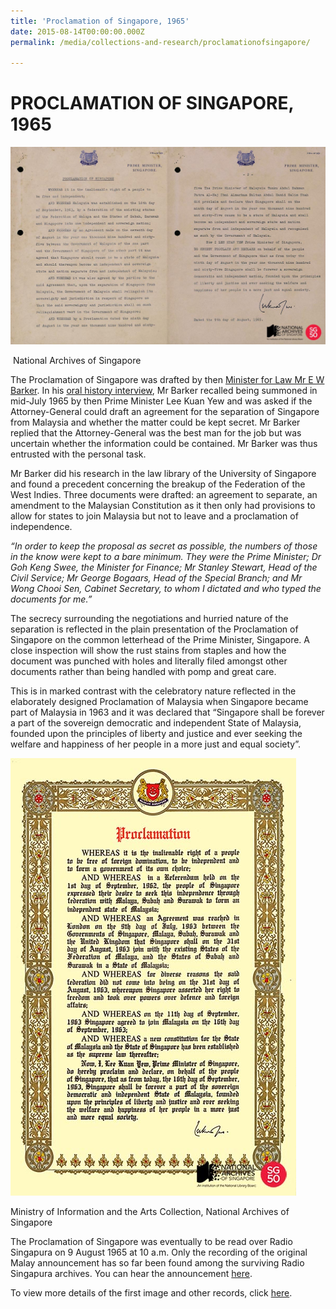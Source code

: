 ```yaml
---
title: 'Proclamation of Singapore, 1965'
date: 2015-08-14T00:00:00.000Z
permalink: /media/collections-and-research/proclamationofsingapore/

---
```



<iframe id="pxcelframe" src="//t.sharethis.com/a/t_.htm?ver=0.345.16984&amp;cid=c010#rnd=1577951100368&amp;cid=c010&amp;dmn=www.nas.gov.sg&amp;tt=t.dhj&amp;dhjLcy=422&amp;lbl=pxcel&amp;flbl=pxcel&amp;ll=d&amp;ver=0.345.16984&amp;ell=d&amp;cck=__stid&amp;pn=%2Fblogs%2Farchivistpick%2Fproclamation-of-singapore%2F&amp;qs=na&amp;rdn=www.nas.gov.sg&amp;rpn=%2Fblogs%2Farchivistpick%2F&amp;rqs=na&amp;cc=SG&amp;cont=AS&amp;ipaddr=" style="display: none;"></iframe>

# PROCLAMATION OF SINGAPORE, 1965

![National Archives of Singapore](../../../images/blogs/2015-08-07-l.jpg)

​                                                                   National Archives of Singapore

The Proclamation of Singapore was drafted by then [Minister for Law Mr E W Barker](http://www.nas.gov.sg/archivesonline/photographs/record-details/c1572ff0-1161-11e3-83d5-0050568939ad). In his [oral history interview](http://www.nas.gov.sg/archivesonline/oral_history_interviews/record-details/cda5c816-1160-11e3-83d5-0050568939ad?keywords=barker&keywords-type=all), Mr Barker recalled being summoned in mid-July 1965 by then Prime Minister Lee Kuan Yew and was asked if the Attorney-General could draft an agreement for the separation of Singapore from Malaysia and whether the matter could be kept secret. Mr Barker replied that the Attorney-General was the best man for the job but was uncertain whether the information could be contained. Mr Barker was thus entrusted with the personal task.

Mr Barker did his research in the law library of the University of Singapore and found a precedent concerning the breakup of the Federation of the West Indies. Three documents were drafted: an agreement to separate, an amendment to the Malaysian Constitution as it then only had provisions to allow for states to join Malaysia but not to leave and a proclamation of independence.

*“In order to keep the proposal as secret as possible, the numbers of those in the know were kept to a bare minimum. They were the Prime Minister; Dr Goh Keng Swee, the Minister for Finance; Mr Stanley Stewart, Head of the Civil Service; Mr George Bogaars, Head of the Special Branch; and Mr Wong Chooi Sen, Cabinet Secretary, to whom I dictated and who typed the documents for me.”*  

The secrecy surrounding the negotiations and hurried nature of the separation is reflected in the plain presentation of the Proclamation of Singapore on the common letterhead of the Prime Minister, Singapore. A close inspection will show the rust stains from staples and how the document was punched with holes and literally filed amongst other documents rather than being handled with pomp and great care.

This is in marked contrast with the celebratory nature reflected in the elaborately designed Proclamation of Malaysia when Singapore became part of Malaysia in 1963 and it was declared that “Singapore shall be forever a part of the sovereign democratic and independent State of Malaysia, founded upon the principles of liberty and justice and ever seeking the welfare and happiness of her people in a more just and equal society”.

![Ministry of Information and the Arts Collection, National Archives of Singapore](../../../images/blogs/2015-08-07-l2.jpg)

Ministry of Information and the Arts Collection, National Archives of Singapore

The Proclamation of Singapore was eventually to be read over Radio Singapura on 9 August 1965 at 10 a.m. Only the recording of the original Malay announcement has so far been found among the surviving Radio Singapura archives. You can hear the announcement [here](http://www.nas.gov.sg/archivesonline/audiovisual_records/record-details/4d2cc138-1164-11e3-83d5-0050568939ad).

To view more details of the first image and other records, click [here](http://www.nas.gov.sg/archivesonline/photographs/record-details/72ffcf37-b8b1-11e3-927b-0050568939ad).